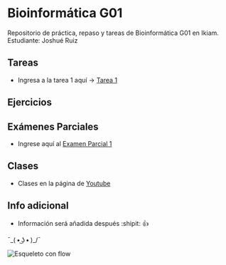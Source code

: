 # Bioinformática G01
Repositorio de práctica, repaso y tareas de Bioinformática G01 en Ikiam. Estudiante: Joshué Ruiz

## Tareas
- Ingresa a la tarea 1 aquí -> [Tarea 1](https://github.com/Joshue2806/bioinfo_g01/tree/main/tarea1)

## Ejercicios 

## Exámenes Parciales
- Ingrese aquí al [Examen Parcial 1](https://github.com/Joshue2806/bioinfo_g01/tree/main/2021I_GBI6_ExamenParcial1)

## Clases
- Clases en la página de [Youtube](https://www.youtube.com/playlist?list=PLdBCqyJM7Y73hfUh9ofszFa7LlpburahS)

## Info adicional
  -  Información será añadida después :shipit: :+1:  

¯\_( • ͜ʖ • )_/¯

![Esqueleto con flow](https://i.ibb.co/LC0LNcv/64f167c9e2110e7eff1d51aad01c87-unscreen.gif)
